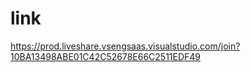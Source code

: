 # link

https://prod.liveshare.vsengsaas.visualstudio.com/join?10BA13498ABE01C42C52678E66C2511EDF49
